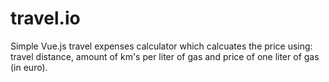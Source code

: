 # travel.io
Simple Vue.js travel expenses calculator  which calcuates the price using: travel distance, amount of km's per liter of gas and price of one liter of gas (in euro).
